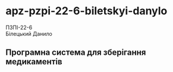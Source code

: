 # apz-pzpi-22-6-biletskyi-danylo  
ПЗПІ-22-6  
Білецький Данило  


Програмна система для зберігання медикаментів  
---
